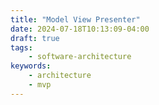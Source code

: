 ```yaml
---
title: "Model View Presenter"
date: 2024-07-18T10:13:09-04:00
draft: true
tags:
    - software-architecture
keywords:
    - architecture
    - mvp
---
```


